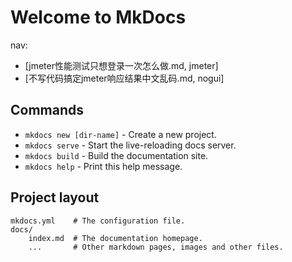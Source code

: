 # Welcome to MkDocs

nav:
   - [jmeter性能测试只想登录一次怎么做.md, jmeter]
   - [不写代码搞定jmeter响应结果中文乱码.md, nogui]

## Commands

* `mkdocs new [dir-name]` - Create a new project.
* `mkdocs serve` - Start the live-reloading docs server.
* `mkdocs build` - Build the documentation site.
* `mkdocs help` - Print this help message.

## Project layout

    mkdocs.yml    # The configuration file.
    docs/
        index.md  # The documentation homepage.
        ...       # Other markdown pages, images and other files.
